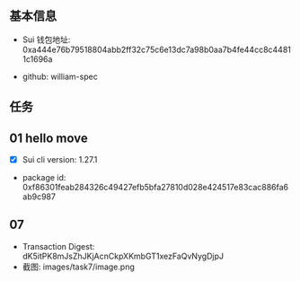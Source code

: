 ## 基本信息

- Sui 钱包地址: 0xa444e76b79518804abb2ff32c75c6e13dc7a98b0aa7b4fe44cc8c44811c1696a

- github: william-spec

## 任务

## 01 hello move

- [x] Sui cli version: 1.27.1
- package id: 0xf86301feab284326c49427efb5bfa27810d028e424517e83cac886fa6ab9c987

## 07

- Transaction Digest: dK5itPK8mJsZhJKjAcnCkpXKmbGT1xezFaQvNygDjpJ
- 截图: images/task7/image.png

